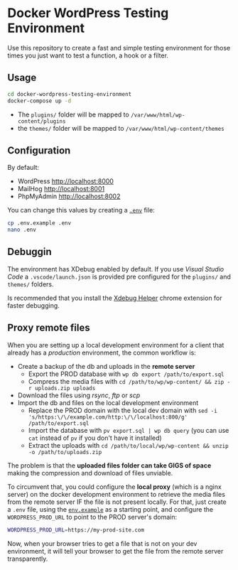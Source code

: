 # Docker WordPress Testing Environment

Use this repository to create a fast and simple testing environment for those times you just want to test a function, a hook or a filter.

## Usage

```bash
cd docker-wordpress-testing-environment
docker-compose up -d
```

- The `plugins/` folder will be mapped to `/var/www/html/wp-content/plugins`
- the `themes/` folder will be mapped to `/var/www/html/wp-content/themes`

## Configuration

By default:

- WordPress <http://localhost:8000>
- MailHog <http://localhost:8001>
- PhpMyAdmin <http://localhost:8002>

You can change this values by creating a [`.env`](.env.example) file:

```bash
cp .env.example .env
nano .env
```

## Debuggin

The environment has XDebug enabled by default. If you use _Visual Studio Code_ a `.vscode/launch.json` is provided pre configured for the `plugins/` and `themes/` folders.

Is recommended that you install the [Xdebug Helper](https://chrome.google.com/webstore/detail/xdebug-helper/eadndfjplgieldjbigjakmdgkmoaaaoc) chrome extension for faster debugging.

## Proxy remote files

When you are setting up a local development environment for a client that already has a _production_ environment, the common workflow is:

- Create a backup of the db and uploads in the **remote server**
  - Export the PROD database with `wp db export /path/to/export.sql`
  - Compress the media files with `cd /path/to/wp/wp-content/ && zip -r uploads.zip uploads`
- Download the files using _rsync_, _ftp_ or _scp_
- Import the db and files on the local development environment
  - Replace the PROD domain with the local dev domain with `sed -i 's/https:\/\/example.com/http:\/\/localhost:800/g' /path/to/export.sql`
  - Import the database with `pv export.sql | wp db query` (you can use `cat` instead of `pv` if you don't have it installed)
  - Extract the uploads with `cd /path/to/local/wp/wp-content && unzip -o /path/to/uploads.zip`

The problem is that the **uploaded files folder can take GIGS of space** making the compression and download of files unviable.

To circumvent that, you could configure the **local proxy** (which is a nginx server) on the docker development environment to retrieve the media files from the remote server IF the file is not present locally. For that, just create a `.env` file, using the [`env.example`](.env.example) as a starting point, and configure the `WORDPRESS_PROD_URL` to point to the PROD server's domain:

```bash
WORDPRESS_PROD_URL=https://my-prod-site.com
```

Now, when your browser tries to get a file that is not on your dev environment, it will tell your browser to get the file from the remote server transparently.
